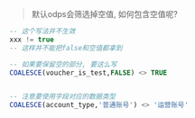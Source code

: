 > 默认odps会筛选掉空值, 如何包含空值呢?


```sql
-- 这个写法并不生效
xxx != true
-- 这样并不能把false和空值都拿到

-- 如果要保留空的部分, 要这么写
COALESCE(voucher_is_test,FALSE) <> TRUE 


-- 注意要使用字段对应的数据类型
COALESCE(account_type,'普通账号') <> '运营账号' 



```